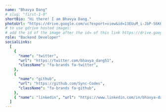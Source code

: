 ```yaml
---
name: "Bhavya Dang"
# slug: "first-1-0"
shortBio: "Hi there! I am Bhavya Dang."
photoUrl: "https://drive.google.com/uc?export=view&id=13EUuM_i-JbP-S6K6au6tMCR4uhk7gSME"
# to use gdrive hosted images:
# add the id of the image after the id= of this link https://drive.google.com/uc?export=view&id=
role: "Backend Developer"
socialLinks:
  [
    {
      "name": "twitter",
      "url": "https://twitter.com/bhavya_dang51",
      "className": "fa-brands fa-twitter",
    },
    {
      "name": "github",
      "url": "https://github.com/Sync-Codes",
      "className": "fa-brands fa-github",
    },
    { "name": "linkedin", "url": "https://www.linkedin.com/in/bhavya-dang-27506b223", "className": "fa-brands fa-linkedin-in" },
  ]
---
```

